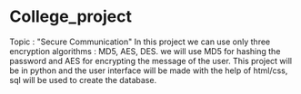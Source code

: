 # College_project
Topic : "Secure Communication"
In this project we can use only three encryption algorithms : MD5, AES, DES.
we will use MD5 for hashing the password and AES for encrypting the message of the user.
This project will be in python and the user interface will be made with the help of html/css, sql will be used to create the database.
